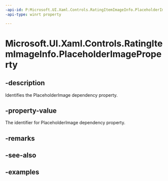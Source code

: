 ```yaml
---
-api-id: P:Microsoft.UI.Xaml.Controls.RatingItemImageInfo.PlaceholderImageProperty
-api-type: winrt property

---
```

<!-- Property syntax.
public DependencyProperty PlaceholderImageProperty { get; }
-->

# Microsoft.UI.Xaml.Controls.RatingItemImageInfo.PlaceholderImageProperty


## -description

Identifies the PlaceholderImage dependency property.


## -property-value

The identifier for PlaceholderImage dependency property.


## -remarks


## -see-also


## -examples


